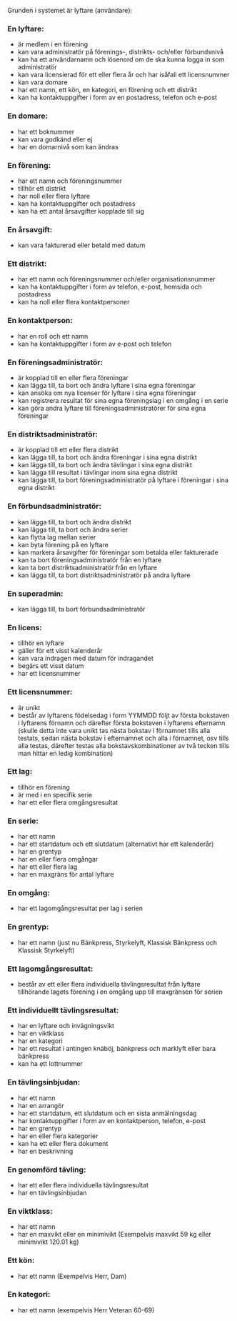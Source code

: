 Grunden i systemet är lyftare (användare):

### En lyftare:

- är medlem i en förening
- kan vara administratör på förenings-, distrikts- och/eller förbundsnivå
- kan ha ett användarnamn och lösenord om de ska kunna logga in som administratör
- kan vara licensierad för ett eller flera år och har isåfall ett licensnummer
- kan vara domare
- har ett namn, ett kön, en kategori, en förening och ett distrikt
- kan ha kontaktuppgifter i form av en postadress, telefon och e-post

### En domare:

- har ett boknummer
- kan vara godkänd eller ej
- har en domarnivå som kan ändras

### En förening: 

- har ett namn och föreningsnummer
- tillhör ett distrikt
- har noll eller flera lyftare
- kan ha kontaktuppgifter och postadress
- kan ha ett antal årsavgifter kopplade till sig

### En årsavgift:

- kan vara fakturerad eller betald med datum

### Ett distrikt:

- har ett namn och föreningsnummer och/eller organisationsnummer
- kan ha kontaktuppgifter i form av telefon, e-post, hemsida och postadress
- kan ha noll eller flera kontaktpersoner

### En kontaktperson:

- har en roll och ett namn
- kan ha kontaktuppgifter i form av e-post och telefon

### En föreningsadministratör:

- är kopplad till en eller flera föreningar
- kan lägga till, ta bort och ändra lyftare i sina egna föreningar
- kan ansöka om nya licenser för lyftare i sina egna föreningar
- kan registrera resultat för sina egna föreningslag i en omgång i en serie
- kan göra andra lyftare till föreningsadministratörer för sina egna föreningar

### En distriktsadministratör:

- är kopplad till ett eller flera distrikt
- kan lägga till, ta bort och ändra föreningar i sina egna distrikt
- kan lägga till, ta bort och ändra tävlingar i sina egna distrikt
- kan lägga till resultat i tävlingar inom sina egna distrikt
- kan lägga till, ta bort föreningsadministratör på lyftare i föreningar i sina egna distrikt

### En förbundsadministratör:

- kan lägga till, ta bort och ändra distrikt
- kan lägga till, ta bort och ändra serier
- kan flytta lag mellan serier
- kan byta förening på en lyftare
- kan markera årsavgifter för föreningar som betalda eller fakturerade
- kan ta bort föreningsadministratör från en lyftare
- kan ta bort distriktsadministratör från en lyftare
- kan lägga till, ta bort distriktsadministratör på andra lyftare

### En superadmin:

- kan lägga till, ta bort förbundsadministratör

### En licens:

- tillhör en lyftare
- gäller för ett visst kalenderår
- kan vara indragen med datum för indragandet
- begärs ett visst datum
- har ett licensnummer

### Ett licensnummer:

- är unikt
- består av lyftarens födelsedag i form YYMMDD följt av första bokstaven i lyftarens förnamn och därefter första bokstaven i lyftarens efternamn (skulle detta inte vara unikt tas nästa bokstav i förnamnet tills alla testats, sedan nästa bokstav i efternamnet och alla i förnamnet, osv tills alla testas, därefter testas alla bokstavskombinationer av två tecken tills man hittar en ledig kombination)

### Ett lag:

- tillhör en förening
- är med i en specifik serie
- har ett eller flera omgångsresultat

### En serie:

- har ett namn
- har ett startdatum och ett slutdatum (alternativt har ett kalenderår)
- har en grentyp
- har en eller flera omgångar
- har ett eller flera lag
- har en maxgräns för antal lyftare

### En omgång:

- har ett lagomgångsresultat per lag i serien

### En grentyp:

- har ett namn (just nu Bänkpress, Styrkelyft, Klassisk Bänkpress och Klassisk Styrkelyft)

### Ett lagomgångsresultat:

- består av ett eller flera individuella tävlingsresultat från lyftare tillhörande lagets förening i en omgång upp till maxgränsen för serien

### Ett individuellt tävlingsresultat:

- har en lyftare och invägningsvikt
- har en viktklass
- har en kategori
- har ett resultat i antingen knäböj, bänkpress och marklyft eller bara bänkpress
- kan ha ett lottnummer

### En tävlingsinbjudan:

- har ett namn
- har en arrangör
- har ett startdatum, ett slutdatum och en sista anmälningsdag
- har kontaktuppgifter i form av en kontaktperson, telefon, e-post
- har en grentyp
- har en eller flera kategorier
- kan ha ett eller flera dokument
- har en beskrivning

### En genomförd tävling:

- har ett eller flera individuella tävlingsresultat
- har en tävlingsinbjudan

### En viktklass:

- har ett namn
- har en maxvikt eller en minimivikt (Exempelvis maxvikt 59 kg eller minimivikt 120.01 kg)

### Ett kön:

- har ett namn (Exempelvis Herr, Dam)

### En kategori:

- har ett namn (exempelvis Herr Veteran 60-69)